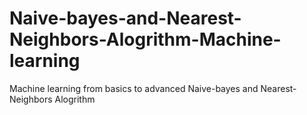 # Naive-bayes-and-Nearest-Neighbors-Alogrithm-Machine-learning
Machine learning from basics to advanced Naive-bayes and Nearest-Neighbors Alogrithm
